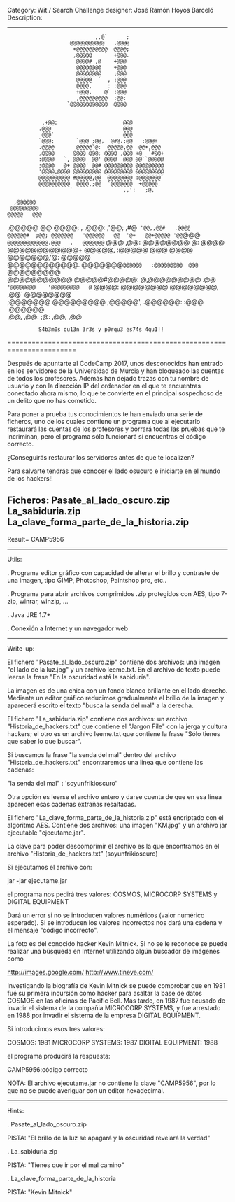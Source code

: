 ﻿
Category: Wit / Search
Challenge designer: José Ramón Hoyos Barceló
Description: 

-----------------------------------------------------------------------

                                ,,@`      ;                        
                        @@@@@@@@@@@'  ,@@@@                        
                         +@@@@@@@@@@  @@@@;                        
                         ,@@@@@    `  +@@@.                        
                          @@@@# ,@    +@@@                         
                          @@@@@@@@    +@@@                         
                          @@@@@@@@    ;@@@                         
                          @@@@@  `  , ;@@@                         
                          @@@@,     : :@@@                         
                          +@@@,    @` :@@@                         
                          ,@@@@@@@@@  :@@:                         
                       `@@@@@@@@@@@@  @@@@                         

                                                                   
               ,+@@:                     @@@                       
              .@@@                       @@@                       
               @@@`                      @@@                       
              `@@@;       `@@@ ;@@,  @#@.;@@   ;@@@+               
              .@@@@       @@@@@`@:  @@@@@,@@  @@+,@@@              
              ,@@@@      @@@@ @@@; @@@@ ,@@@ +@  `#@@+             
              :@@@@   `, @@@@  @@' @@@@  @@@ @@``@@@@@             
              ;@@@@   @+ @@@@' @@# @@@@@@@@@ @@@@@@@@@             
              '@@@@,@@@@ @@@@@@@@@ @@@@@@@@@ @@@@@@@@@             
              @@@@@@@@@@ #@@@@@,@@  @@@@@@@@ :@@@@@@@`             
              @@@@@@@@@@  @@@@,;@@  `@@@@@@@  +@@@@@:              
                        `                ,,':   ;@,                
                        
      ,@@@@@@                                                      
     @@@@@@@@@                                                     
    @@@@@   @@@                                                    
   ,@@@@@    @@   @@@@; ,   ,@@@:  ,'@@; ,#@` '@@,,@@#   .@@@@     
   @@@@@@#  ;@@; @@@@@@@   '@@@@@@   @@  '@+   @@+@@@@@ '@@`@@@`   
   @@@@@@@@@@@@@.@@@   .   @@@@@@@` @@@  ,@@:  @@@@@@@@ @:  @@@@   
   @@@@@@@@@@@@+ @@@@@,   :@@@@@    @@@  @@@@  @@@@@@@,'@: @@@@@   
   @@@@@@@@@@@@.  @@@@@@@`@@@@@@   :@@@@@@@@@  @@@   ` @@@@@@@@@   
    @@@@@@@@@@@      @@@@@#@@@@@: @,@@@@@@@@@ .@@`     '@@@@@@@@   
    '@@@@@@@@@   @`  @@@@: @@@@@@@@ @@@@@@@@, ,@@`      @@@@@@@@   
     ;@@@@@@@   @@@@@@@@@  ;@@@@@', .@@@@@@:  :@@@      .@@@@@@    
       ,@@,        ,@@:      ;@:      ,@@,                ,@@      
                                                                   

              S4b3m0s qu13n 3r3s y p0rqu3 es74s 4qu1!!                                                                   
=======================================================================

Después de apuntarte al CodeCamp 2017, unos desconocidos han entrado en
los servidores de la Universidad de Murcia y han bloqueado las cuentas 
de todos los profesores. Además han dejado trazas con tu nombre de 
usuario y con la dirección IP del ordenador en el que te encuentras
conectado ahora mismo, lo que te convierte en el principal sospechoso
de un delito que no has cometido. 

Para poner a prueba tus conocimientos te han enviado una serie de 
ficheros, uno de los cuales contiene un programa que al ejecutarlo 
restaurará las cuentas de los profesores y borrará todas las pruebas 
que te incriminan, pero el programa sólo funcionará si encuentras el
código correcto.

¿Conseguirás restaurar los servidores antes de que te localizen?

Para salvarte tendrás que conocer el lado osucuro e iniciarte en el
mundo de los hackers!!

Ficheros: Pasate_al_lado_oscuro.zip
          La_sabiduria.zip
          La_clave_forma_parte_de_la_historia.zip
-----------------------------------------------------------------------

Result= CAMP5956

-----------------------------------------------------------------------

Utils:

. Programa editor gráfico con capacidad de alterar el brillo y contraste
  de una imagen, tipo GIMP, Photoshop, Paintshop pro, etc..

. Programa para abrir archivos comprimidos .zip protegidos con AES, tipo
  7-zip, winrar, winzip, ...

. Java JRE 1.7+

. Conexión a Internet y un navegador web

-----------------------------------------------------------------------

Write-up:

El fichero "Pasate_al_lado_oscuro.zip" contiene dos archivos: una imagen 
"el lado de la luz.jpg" y un archivo leeme.txt. En el archivo de texto 
puede leerse la frase "En la oscuridad está la sabiduría".

La imagen es de una chica con un fondo blanco brillante en el lado derecho.
Mediante un editor gráfico reducimos gradualmente el brillo de la imagen
y aparecerá escrito el texto "busca la senda del mal" a la derecha.

El fichero "La_sabiduria.zip" contiene dos archivos: un archivo 
"Historia_de_hackers.txt" que contiene el "Jargon File" con la jerga y 
cultura hackers; el otro es un archivo leeme.txt que contiene la frase
"Sólo tienes que saber lo que buscar".

Si buscamos la frase "la senda del mal" dentro del archivo 
"Historia_de_hackers.txt" encontraremos una linea que contiene las cadenas:

"la senda del mal" : 'soyunfrikioscuro'

Otra opción es leerse el archivo entero y darse cuenta de que en esa línea 
aparecen esas cadenas extrañas resaltadas.

El fichero "La_clave_forma_parte_de_la_historia.zip" está encriptado con el
algoritmo AES. Contiene dos archivos: una imagen "KM.jpg" y un archivo jar
ejecutable "ejecutame.jar".

La clave para poder descomprimir el archivo es la que encontramos en el
archivo "Historia_de_hackers.txt" (soyunfrikioscuro)

Si ejecutamos el archivo con:

jar -jar ejecutame.jar

el programa nos pedirá tres valores:
COSMOS, MICROCORP SYSTEMS y DIGITAL EQUIPMENT

Dará un error si no se introducen valores numéricos (valor numérico 
esperado). Si se introducen los valores incorrectos nos dará una cadena 
y el mensaje "código incorrecto".

La foto es del conocido hacker Kevin Mitnick. Si no se le reconoce se 
puede realizar una búsqueda en Internet utilizando algún buscador de 
imágenes como

http://images.google.com/
http://www.tineye.com/

Investigando la biografía de Kevin Mitnick se puede comprobar que en 
1981 fué su primera incursión como hacker para asaltar la base de datos 
COSMOS en las oficinas de Pacific Bell. Más tarde, en 1987 fue acusado 
de invadir el sistema de la compañia MICROCORP SYSTEMS, y fue arrestado 
en 1988 por invadir el sistema de la empresa DIGITAL EQUIPMENT.

Si introducimos esos tres valores:

COSMOS: 1981
MICROCORP SYSTEMS: 1987
DIGITAL EQUIPMENT: 1988

el programa producirá la respuesta:

CAMP5956:código correcto

NOTA: El archivo ejecutame.jar no contiene la clave "CAMP5956", por lo 
que no se puede averiguar con un editor hexadecimal.

-----------------------------------------------------------------------

Hints:

. Pasate_al_lado_oscuro.zip

PISTA: "El brillo de la luz se apagará y la oscuridad revelará la verdad"

. La_sabiduria.zip

PISTA: "Tienes que ir por el mal camino"

. La_clave_forma_parte_de_la_historia

PISTA: "Kevin Mitnick"